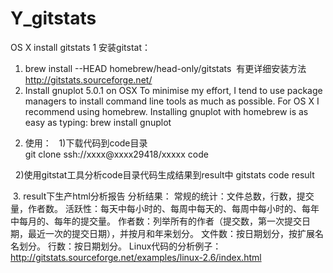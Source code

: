 # Y_gitstats
OS X install gitstats
1 安装gitstat：
1) brew install --HEAD homebrew/head-only/gitstats  有更详细安装方法 http://gitstats.sourceforge.net/
2) Install gnuplot 5.0.1 on OSX
To minimise my effort, I tend to use package managers to install command line tools as much as possible.
For OS X I recommend using homebrew. Installing gnuplot with homebrew is as easy as typing: brew install gnuplot

2. 使用：
  1)下载代码到code目录  
  git clone ssh://xxxx@xxxx29418/xxxxx code  

  2)使用gitstat工具分析code目录代码生成结果到result中
  gitstats code result  

 3. result下生产html分析报告
    分析结果：
    常规的统计：文件总数，行数，提交量，作者数。
    活跃性：每天中每小时的、每周中每天的、每周中每小时的、每年中每月的、每年的提交量。
    作者数：列举所有的作者（提交数，第一次提交日期，最近一次的提交日期），并按月和年来划分。
    文件数：按日期划分，按扩展名名划分。
    行数：按日期划分。
    Linux代码的分析例子：   http://gitstats.sourceforge.net/examples/linux-2.6/index.html
